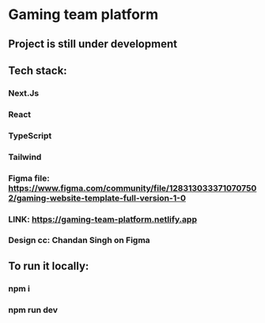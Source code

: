 # Gaming team platform

## Project is still under development
## Tech stack:
### Next.Js
### React
### TypeScript
### Tailwind

### Figma file: https://www.figma.com/community/file/1283130333710707502/gaming-website-template-full-version-1-0
### LINK: https://gaming-team-platform.netlify.app
### Design cc: Chandan Singh on Figma

## To run it locally:
### npm i
### npm run dev

